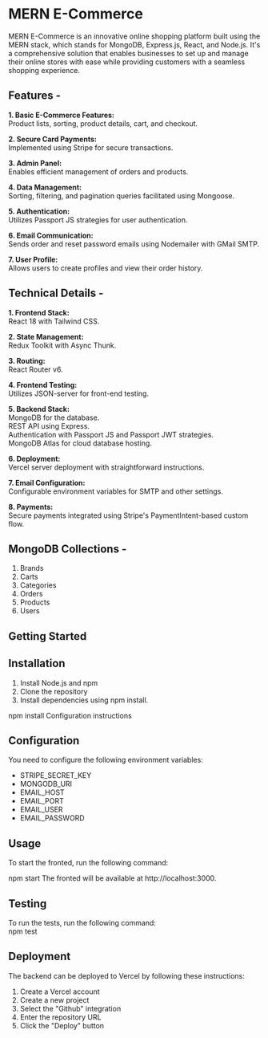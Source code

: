 # MERN E-Commerce 
MERN E-Commerce is an innovative online shopping platform built using the MERN stack, 
which stands for MongoDB, Express.js, React, and Node.js. It's a comprehensive solution 
that enables businesses to set up and manage their online stores with ease while providing 
customers with a seamless shopping experience. 

## Features -
**1. Basic E-Commerce Features:**  
Product lists, sorting, product details, cart, and checkout.   
   
**2. Secure Card Payments:**   
Implemented using Stripe for secure transactions.   

**3. Admin Panel:**    
Enables efficient management of orders and products.   

**4. Data Management:**      
Sorting, filtering, and pagination queries facilitated using Mongoose.   

**5. Authentication:**      
Utilizes Passport JS strategies for user authentication.   

**6. Email Communication:**      
Sends order and reset password emails using Nodemailer with GMail SMTP.   

**7. User Profile:**       
Allows users to create profiles and view their order history.   

## Technical Details -

**1. Frontend Stack:**   
React 18 with Tailwind CSS.   

**2. State Management:**   
Redux Toolkit with Async Thunk.   

**3. Routing:**    
React Router v6.   

**4. Frontend Testing:**  
Utilizes JSON-server for front-end testing.   

**5. Backend Stack:**    
MongoDB for the database.   
REST API using Express.   
Authentication with Passport JS and Passport JWT strategies.    
MongoDB Atlas for cloud database hosting.

**6. Deployment:**   
Vercel server deployment with straightforward instructions.

**7. Email Configuration:**      
Configurable environment variables for SMTP and other settings.

**8. Payments:**   
Secure payments integrated using Stripe's PaymentIntent-based custom flow.


## MongoDB Collections -
1. Brands
2. Carts
3. Categories
4. Orders
5. Products
6. Users


## Getting Started   
## Installation

1. Install Node.js and npm
2. Clone the repository
3. Install dependencies using npm install.

npm install
Configuration instructions

## Configuration
You need to configure the following environment variables:

* STRIPE_SECRET_KEY
* MONGODB_URI
* EMAIL_HOST
* EMAIL_PORT
* EMAIL_USER
* EMAIL_PASSWORD

## Usage

To start the fronted, run the following command:

npm start
The fronted will be available at http://localhost:3000.


## Testing

To run the tests, run the following command:   
npm test
## Deployment

The backend can be deployed to Vercel by following these instructions:

1. Create a Vercel account
2. Create a new project
3. Select the "Github" integration
4. Enter the repository URL
5. Click the "Deploy" button
